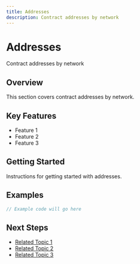 ```yaml
---
title: Addresses
description: Contract addresses by network
---
```


# Addresses

Contract addresses by network

## Overview

This section covers contract addresses by network.

## Key Features

- Feature 1
- Feature 2
- Feature 3

## Getting Started

Instructions for getting started with addresses.

## Examples

```javascript
// Example code will go here
```

## Next Steps

- [Related Topic 1](#)
- [Related Topic 2](#)
- [Related Topic 3](#)
